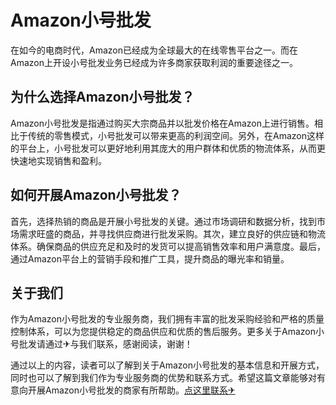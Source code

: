 # Amazon小号批发

在如今的电商时代，Amazon已经成为全球最大的在线零售平台之一。而在Amazon上开设小号批发业务已经成为许多商家获取利润的重要途径之一。

## 为什么选择Amazon小号批发？

Amazon小号批发是指通过购买大宗商品并以批发价格在Amazon上进行销售。相比于传统的零售模式，小号批发可以带来更高的利润空间。另外，在Amazon这样的平台上，小号批发可以更好地利用其庞大的用户群体和优质的物流体系，从而更快速地实现销售和盈利。

## 如何开展Amazon小号批发？

首先，选择热销的商品是开展小号批发的关键。通过市场调研和数据分析，找到市场需求旺盛的商品，并寻找供应商进行批发采购。其次，建立良好的供应链和物流体系。确保商品的供应充足和及时的发货可以提高销售效率和用户满意度。最后，通过Amazon平台上的营销手段和推广工具，提升商品的曝光率和销量。

## 关于我们

作为Amazon小号批发的专业服务商，我们拥有丰富的批发采购经验和严格的质量控制体系，可以为您提供稳定的商品供应和优质的售后服务。更多关于Amazon小号批发请通过✈与我们联系，感谢阅读，谢谢！

通过以上的内容，读者可以了解到关于Amazon小号批发的基本信息和开展方式，同时也可以了解到我们作为专业服务商的优势和联系方式。希望这篇文章能够对有意向开展Amazon小号批发的商家有所帮助。[点这里联系✈](https://acc.k02.cc)